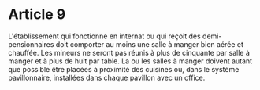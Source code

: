 # Article 9

L'établissement qui fonctionne en internat ou qui reçoit des demi-pensionnaires doit comporter au moins une salle à manger bien aérée et chauffée. Les mineurs ne seront pas réunis à plus de cinquante par salle à manger et à plus de huit par table. La ou les salles à manger doivent autant que possible être placées à proximité des cuisines ou, dans le système pavillonnaire, installées dans chaque pavillon avec un office.
